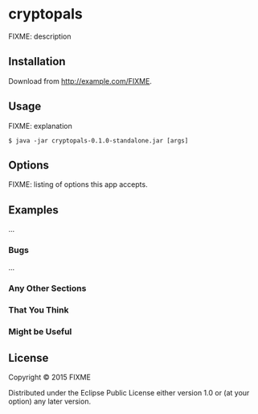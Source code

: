 # cryptopals

FIXME: description

## Installation

Download from http://example.com/FIXME.

## Usage

FIXME: explanation

    $ java -jar cryptopals-0.1.0-standalone.jar [args]

## Options

FIXME: listing of options this app accepts.

## Examples

...

### Bugs

...

### Any Other Sections
### That You Think
### Might be Useful

## License

Copyright © 2015 FIXME

Distributed under the Eclipse Public License either version 1.0 or (at
your option) any later version.
